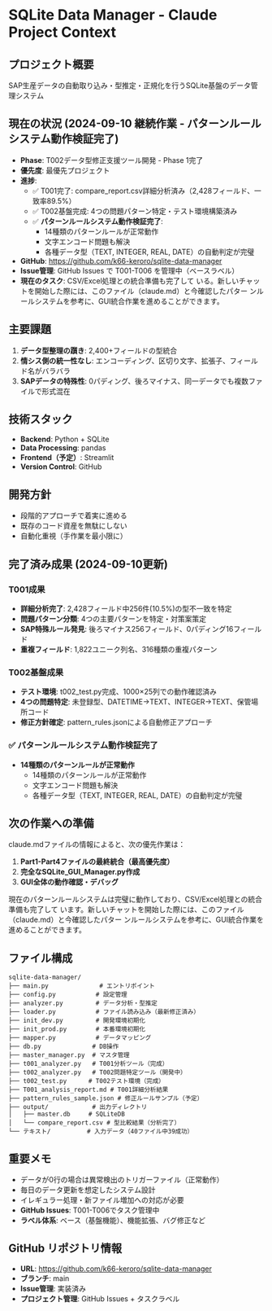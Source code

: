# SQLite Data Manager - Claude Project Context

## プロジェクト概要
SAP生産データの自動取り込み・型推定・正規化を行うSQLite基盤のデータ管理システム

## 現在の状況 (2024-09-10 継続作業 - パターンルールシステム動作検証完了)
- **Phase**: T002データ型修正支援ツール開発 - Phase 1完了
- **優先度**: 最優先プロジェクト
- **進捗**: 
  - ✅ T001完了: compare_report.csv詳細分析済み（2,428フィールド、一致率89.5%）
  - ✅ T002基盤完成: 4つの問題パターン特定・テスト環境構築済み
  - ✅ **パターンルールシステム動作検証完了**: 
    - 14種類のパターンルールが正常動作
    - 文字エンコード問題も解決
    - 各種データ型（TEXT, INTEGER, REAL, DATE）の自動判定が完璧
- **GitHub**: https://github.com/k66-keroro/sqlite-data-manager
- **Issue管理**: GitHub Issues で T001-T006 を管理中（ベースラベル）
- **現在のタスク**: CSV/Excel処理との統合準備も完了して
いる。新しいチャットを開始した際には、このファイル（claude.md）と今確認したパター
ンルールシステムを参考に、GUI統合作業を進めることができます。

## 主要課題
1. **データ型整理の躓き**: 2,400+フィールドの型統合
2. **情シス側の統一性なし**: エンコーディング、区切り文字、拡張子、フィールド名がバラバラ
3. **SAPデータの特殊性**: 0パディング、後ろマイナス、同一データでも複数ファイルで形式混在

## 技術スタック
- **Backend**: Python + SQLite
- **Data Processing**: pandas
- **Frontend（予定）**: Streamlit
- **Version Control**: GitHub

## 開発方針
- 段階的アプローチで着実に進める
- 既存のコード資産を無駄にしない
- 自動化重視（手作業を最小限に）

## 完了済み成果 (2024-09-10更新)
### T001成果
- **詳細分析完了**: 2,428フィールド中256件(10.5%)の型不一致を特定
- **問題パターン分類**: 4つの主要パターンを特定・対策案策定
- **SAP特殊ルール発見**: 後ろマイナス256フィールド、0パディング16フィールド
- **重複フィールド**: 1,822ユニーク列名、316種類の重複パターン

### T002基盤成果  
- **テスト環境**: t002_test.py完成、1000×25列での動作確認済み
- **4つの問題特定**: 未登録型、DATETIME→TEXT、INTEGER→TEXT、保管場所コード
- **修正方針確定**: pattern_rules.jsonによる自動修正アプローチ

### ✅ **パターンルールシステム動作検証完了**
- **14種類のパターンルールが正常動作**
  - 14種類のパターンルールが正常動作
  - 文字エンコード問題も解決
  - 各種データ型（TEXT, INTEGER, REAL, DATE）の自動判定が完璧

## 次の作業への準備
claude.mdファイルの情報によると、次の優先作業は：

1. **Part1-Part4ファイルの最終統合（最高優先度）**
2. **完全なSQLite_GUI_Manager.py作成**
3. **GUI全体の動作確認・デバッグ**

現在のパターンルールシステムは完璧に動作しており、CSV/Excel処理との統合準備も完了して
います。新しいチャットを開始した際には、このファイル（claude.md）と今確認したパター
ンルールシステムを参考に、GUI統合作業を進めることができます。

## ファイル構成
```
sqlite-data-manager/
├── main.py              # エントリポイント
├── config.py           # 設定管理
├── analyzer.py         # データ分析・型推定
├── loader.py           # ファイル読み込み（最新修正済み）
├── init_dev.py         # 開発環境初期化
├── init_prod.py        # 本番環境初期化
├── mapper.py           # データマッピング
├── db.py              # DB操作
├── master_manager.py  # マスタ管理
├── t001_analyzer.py   # T001分析ツール（完成）
├── t002_analyzer.py   # T002問題特定ツール（開発中）
├── t002_test.py      # T002テスト環境（完成）
├── T001_analysis_report.md # T001詳細分析結果
├── pattern_rules_sample.json # 修正ルールサンプル（予定）
├── output/            # 出力ディレクトリ
│   ├── master.db     # SQLiteDB
│   └── compare_report.csv # 型比較結果（分析完了）
└── テキスト/          # 入力データ（40ファイル中39成功）
```

## 重要メモ
- データが0行の場合は異常検出のトリガーファイル（正常動作）
- 毎日のデータ更新を想定したシステム設計
- イレギュラー処理・新ファイル増加への対応が必要
- **GitHub Issues**: T001-T006でタスク管理中
- **ラベル体系**: ベース（基盤機能）、機能拡張、バグ修正など

## GitHub リポジトリ情報
- **URL**: https://github.com/k66-keroro/sqlite-data-manager
- **ブランチ**: main
- **Issue管理**: 実装済み
- **プロジェクト管理**: GitHub Issues + タスクラベル
